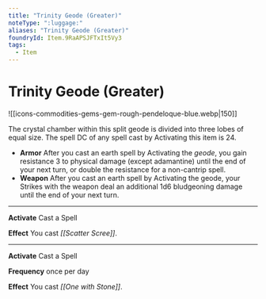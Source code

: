 ```yaml
---
title: "Trinity Geode (Greater)"
noteType: ":luggage:"
aliases: "Trinity Geode (Greater)"
foundryId: Item.9RaAPSJFTxIt5Vy3
tags:
  - Item
---
```


# Trinity Geode (Greater)
![[icons-commodities-gems-gem-rough-pendeloque-blue.webp|150]]

The crystal chamber within this split geode is divided into three lobes of equal size. The spell DC of any spell cast by Activating this item is 24.

*   **Armor** After you cast an earth spell by Activating the _geode_, you gain resistance 3 to physical damage (except adamantine) until the end of your next turn, or double the resistance for a non-cantrip spell.
*   **Weapon** After you cast an earth spell by Activating the geode, your Strikes with the weapon deal an additional 1d6 bludgeoning damage until the end of your next turn.

* * *

**Activate** Cast a Spell

**Effect** You cast _[[Scatter Scree]]_.

* * *

**Activate** Cast a Spell

**Frequency** once per day

**Effect** You cast _[[One with Stone]]_.
